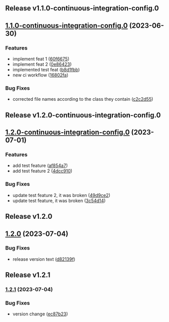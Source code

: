 ## Release v1.1.0-continuous-integration-config.0
## [1.1.0-continuous-integration-config.0](https://github.com/jvegalo/openedx-woocommerce-plugin-test/compare/v1.0.0...v1.1.0-continuous-integration-config.0) (2023-06-30)


### Features

* implement feat 1 ([60f6675](https://github.com/jvegalo/openedx-woocommerce-plugin-test/commit/60f6675f64ca97d924b3a3a11970149c385f802a))
* implement feat 2 ([0e86423](https://github.com/jvegalo/openedx-woocommerce-plugin-test/commit/0e864234bd4caf8eb5ef00917b34e72d621c567f))
* implemented test feat ([b8d1fbb](https://github.com/jvegalo/openedx-woocommerce-plugin-test/commit/b8d1fbb6e1fd79bfbf218e55fff618c69d3c1b0d))
* new ci workflow ([16802fa](https://github.com/jvegalo/openedx-woocommerce-plugin-test/commit/16802fa4d8ce7f0086d7542951c0201189ed987a))


### Bug Fixes

* corrected file names according to the class they contain ([c2c2d55](https://github.com/jvegalo/openedx-woocommerce-plugin-test/commit/c2c2d555d7c685953b36cb11e2a5f330a62278a0))


## Release v1.2.0-continuous-integration-config.0
## [1.2.0-continuous-integration-config.0](https://github.com/jvegalo/openedx-woocommerce-plugin-test/compare/v1.0.0...v1.2.0-continuous-integration-config.0) (2023-07-01)


### Features

* add test feature ([af854a7](https://github.com/jvegalo/openedx-woocommerce-plugin-test/commit/af854a70c3426d67e4c89ae8dd73e29f96079ab8))
* add test feature 2 ([4dcc910](https://github.com/jvegalo/openedx-woocommerce-plugin-test/commit/4dcc910f2cdfa3d29b581f361681ffd8bd53afc6))


### Bug Fixes

* update test feature 2, it was broken ([49d9ce2](https://github.com/jvegalo/openedx-woocommerce-plugin-test/commit/49d9ce2757b6f57cca61f89c202db1f97d12c6d4))
* update test feature, it was broken ([3c54d14](https://github.com/jvegalo/openedx-woocommerce-plugin-test/commit/3c54d143218e862db24a996a02109cbb397b3331))


## Release v1.2.0
## [1.2.0](https://github.com/jvegalo/openedx-woocommerce-plugin-test/compare/v1.0.0...v1.2.0) (2023-07-04)


### Bug Fixes

* release version text ([d82139f](https://github.com/jvegalo/openedx-woocommerce-plugin-test/commit/d82139f31e51c0f9cc65e661319e1251266e1e5d))


## Release v1.2.1
### [1.2.1](https://github.com/jvegalo/openedx-woocommerce-plugin-test/compare/v1.2.0...v1.2.1) (2023-07-04)


### Bug Fixes

* version change ([ec87b23](https://github.com/jvegalo/openedx-woocommerce-plugin-test/commit/ec87b234c1b3853100b3f2521bfe5bb6ed934b55))


